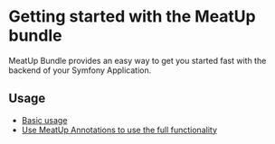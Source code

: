 Getting started with the MeatUp bundle
======================================

MeatUp Bundle provides an easy way to get you started fast with the backend of your Symfony Application.

Usage
-----

* [Basic usage](https://github.com/interpunkt/meat-up/blob/master/Resources/doc/basic_usage.md)
* [Use MeatUp Annotations to use the full functionality](https://github.com/interpunkt/meat-up/blob/master/Resources/doc/annotations.md)
